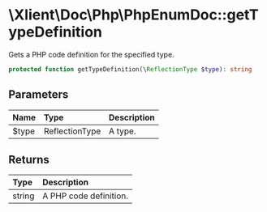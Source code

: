 # \\Xlient\\Doc\\Php\\PhpEnumDoc::getTypeDefinition

Gets a PHP code definition for the specified type.

```php
protected function getTypeDefinition(\ReflectionType $type): string
```

## Parameters

| Name | Type | Description |
| :--- | :--- | :--- |
| $type | ReflectionType | A type. |

## Returns

| Type | Description |
| :--- | :--- |
| string | A PHP code definition. |